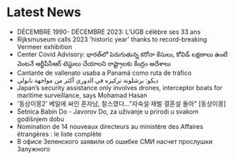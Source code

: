 # Latest News
-  DÉCEMBRE 1990- DÉCEMBRE 2023: L’UGB célèbre ses 33 ans
-  Rijksmuseum calls 2023 'historic year' thanks to record-breaking Vermeer exhibition
-  Center Covid Advisory: భారత్‌లో పెరుగుతున్న కరోనా కేసులు, కోవిడ్ లక్షణాలు ఉంటే వెంటనే ఆర్టీపీసీఆర్ టెస్టులు చేయాలని రాష్ట్రాలకు కేంద్రం ఆదేశాలు
-  Cantante de vallenato usaba a Panamá como ruta de tráfico
-  ديكو: برشلونة تركيزه في الدوري أكثر من مواجهة نابولي
-  Japan’s security assistance only involves drones, interceptor boats for maritime surveillance, says Mohamad Hasan
-  '동상이몽2' 베일에 싸인 혼자남, 찰스였다…"자숙설·재벌 결혼설 돌아" [동상이몽]
-  Šetnica Babin Do - Javorov Do, za uživanje u prirodi u svakom godišnjem dobu
-  Nomination de 14 nouveaux directeurs au ministère des Affaires étrangères : le liste complète
-  В офисе Зеленского заявили об ошибке СМИ насчет прослушки Залужного
